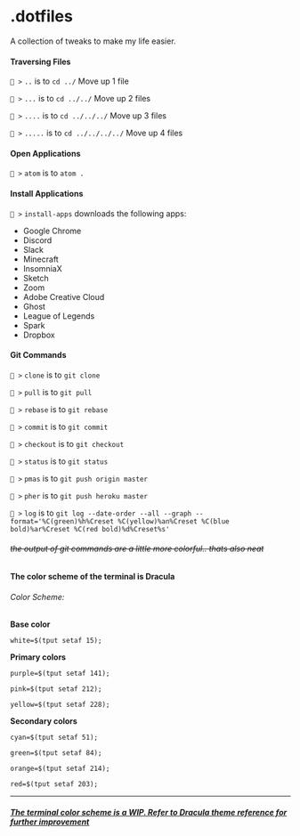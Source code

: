 # .dotfiles
A collection of tweaks to make my life easier.

#### Traversing Files

`🙉 >` `..` is to `cd ../` Move up 1 file

`🙉 >` `...` is to `cd ../../` Move up 2 files

`🙉 >` `....` is to `cd ../../../` Move up 3 files

`🙉 >` `.....` is to `cd ../../../../` Move up 4 files

#### Open Applications

`🙉 >` `atom` is to `atom .`

#### Install Applications

`🙉 >` `install-apps` downloads the following apps:

* Google Chrome
* Discord
* Slack
* Minecraft
* InsomniaX
* Sketch
* Zoom
* Adobe Creative Cloud
* Ghost
* League of Legends
* Spark
* Dropbox

#### Git Commands

`🙉 >` `clone` is to `git clone`

`🙉 >` `pull` is to `git pull`

`🙉 >` `rebase` is to `git rebase`

`🙉 >` `commit` is to `git commit`

`🙉 >` `checkout` is to `git checkout`

`🙉 >` `status` is to `git status`

`🙉 >` `pmas` is to `git push origin master`

`🙉 >` `pher` is to `git push heroku master`

`🙉 >` `log` is to `git log --date-order --all --graph --format='%C(green)%h%Creset %C(yellow)%an%Creset %C(blue bold)%ar%Creset %C(red bold)%d%Creset%s'`


###### ~~the output of git commands are a little more colorful.. thats also neat~~

#### The color scheme of the terminal is __Dracula__

###### Color Scheme:

__Base color__

`white=$(tput setaf 15);`

__Primary colors__

`purple=$(tput setaf 141);`

`pink=$(tput setaf 212);`

`yellow=$(tput setaf 228);`

__Secondary colors__

`cyan=$(tput setaf 51);`

`green=$(tput setaf 84);`

`orange=$(tput setaf 214);`

`red=$(tput setaf 203);`

--------------------------------

##### [The terminal color scheme is a WIP. Refer to Dracula theme reference for further improvement](https://github.com/dracula/dracula-theme)
